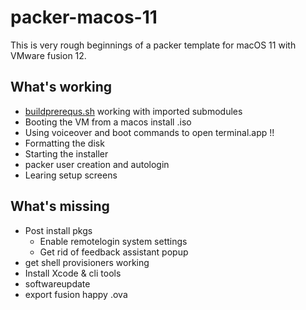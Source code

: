 # packer-macos-11

This is very rough beginnings of a packer template for macOS 11 with VMware fusion 12. 

## What's working
* [buildprerequs.sh](buildprerequs.sh) working with imported submodules
* Booting the VM from a macos install .iso
* Using voiceover and boot commands to open terminal.app !!
* Formatting the disk
* Starting the installer
* packer user creation and autologin
* Learing setup screens

## What's missing
* Post install pkgs
  * Enable remotelogin system settings
  * Get rid of feedback assistant popup
* get shell provisioners working
* Install Xcode & cli tools
* softwareupdate
* export fusion happy .ova
